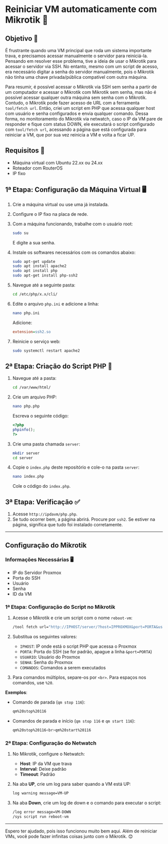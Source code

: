 # Reiniciar VM automaticamente com Mikrotik 🚀

## Objetivo 🎯

É frustrante quando uma VM principal que roda um sistema importante trava, e precisamos acessar manualmente o servidor para reiniciá-la. Pensando em resolver esse problema, tive a ideia de usar o Mikrotik para acessar o servidor via SSH. No entanto, mesmo com um script de acesso, era necessário digitar a senha do servidor manualmente, pois o Mikrotik não tinha uma chave privada/pública compatível com outra máquina.

Para resumir, é possível acessar o Mikrotik via SSH sem senha a partir de um computador e acessar o Mikrotik com Mikrotik sem senha, mas não é possível acessar qualquer outra máquina sem senha com o Mikrotik. Contudo, o Mikrotik pode fazer acesso de URL com a ferramenta `tool/fetch url`. Então, criei um script em PHP que acessa qualquer host com usuário e senha configurados e envia qualquer comando. Dessa forma, no monitoramento do Mikrotik via netwatch, caso o IP da VM pare de responder e fique com status DOWN, ele executará o script configurado com `tool/fetch url`, acessando a página que está configurada para reiniciar a VM, que por sua vez reinicia a VM e volta a ficar UP.

## Requisitos 📝

- Máquina virtual com Ubuntu 22.xx ou 24.xx
- Roteador com RouterOS
- IP fixo

## 1ª Etapa: Configuração da Máquina Virtual 🖥️

1. Crie a máquina virtual ou use uma já instalada.
2. Configure o IP fixo na placa de rede.
3. Com a máquina funcionando, trabalhe com o usuário root:
   ```bash
   sudo su
   ```
   E digite a sua senha.

4. Instale os softwares necessários com os comandos abaixo:
   ```bash
   sudo apt-get update
   sudo apt install apache2
   sudo apt install php
   sudo apt-get install php-ssh2
   ```

5. Navegue até a seguinte pasta:
   ```bash
   cd /etc/php/x.x/cli/
   ```

6. Edite o arquivo `php.ini` e adicione a linha:
   ```bash
   nano php.ini
   ```
   Adicione:
   ```ini
   extension=ssh2.so
   ```

7. Reinicie o serviço web:
   ```bash
   sudo systemctl restart apache2
   ```


## 2ª Etapa: Criação do Script PHP 📜

1. Navegue até a pasta:
   ```bash
   cd /var/www/html/
   ```

2. Crie um arquivo PHP:
   ```bash
   nano php.php
   ```
   Escreva o seguinte código:
   ```php
   <?php
   phpinfo();
   ?>
   ```

3. Crie uma pasta chamada `server`:
   ```bash
   mkdir server
   cd server
   ```

4. Copie o `index.php` deste repositório e cole-o na pasta `server`:
   ```bash
   nano index.php
   ```
   Cole o código do `index.php`.


## 3ª Etapa: Verificação ✅

1. Acesse `http://ipdavm/php.php`.
2. Se tudo ocorrer bem, a página abrirá. Procure por `ssh2`. Se estiver na página, significa que tudo foi instalado corretamente.


---

## Configuração do Mikrotik

### Informações Necessárias 🖥️

- IP do Servidor Proxmox
- Porta do SSH
- Usuário
- Senha
- ID da VM

### 1ª Etapa: Configuração do Script no Mikrotik

1. Acesse o Mikrotik e crie um script com o nome `reboot-vm`:
   ```bash
   /tool fetch url="http://IPHOST/server/?host=IPPROXMOX&port=PORTA&user=USUARIO&password=SENHA&commands=COMANDOS"
   ```

2. Substitua os seguintes valores:
   - `IPHOST`: IP onde está o script PHP que acessa o Proxmox
   - `PORTA`: Porta do SSH (se for padrão, apague a linha `&port=PORTA`)
   - `USUARIO`: Usuário do Proxmox
   - `SENHA`: Senha do Proxmox
   - `COMANDOS`: Comandos a serem executados

3. Para comandos múltiplos, separe-os por `<br>`. Para espaços nos comandos, use `%20`.

**Exemplos**:

- Comando de parada (`qm stop 116`):
  ```bash
  qm%20stop%20116
  ```

- Comandos de parada e início (`qm stop 116` e `qm start 116`):
  ```bash
  qm%20stop%20116<br>qm%20start%20116
  ```

### 2ª Etapa: Configuração do Netwatch

1. No Mikrotik, configure o Netwatch:
   - **Host**: IP da VM que trava
   - **Interval**: Deixe padrão
   - **Timeout**: Padrão

2. Na aba **UP**, crie um log para saber quando a VM está UP:
   ```bash
   log warning message=VM-UP
   ```

3. Na aba **Down**, crie um log de down e o comando para executar o script:
   ```bash
   /log error message=VM-DOWN
   /sys script run reboot-vm
   ```

---

Espero ter ajudado, pois isso funcionou muito bem aqui. Além de reiniciar VMs, você pode fazer infinitas coisas junto com o Mikrotik. 😊
